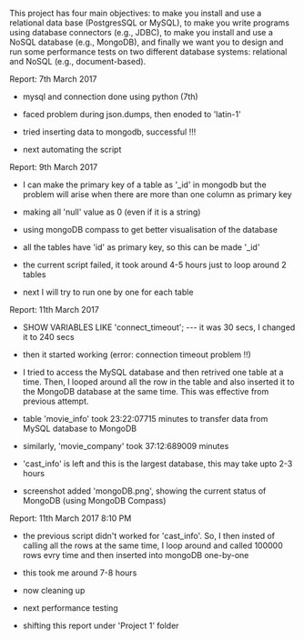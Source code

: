 This project has four main objectives: to make you install and use a relational data base (PostgresSQL or MySQL), to make you write programs using database connectors (e.g., JDBC), to make you install and use a NoSQL database (e.g., MongoDB), and finally we want you to design and run some performance tests on two different database systems: relational and NoSQL (e.g., document-based).

Report: 7th March 2017
- mysql and connection done using python (7th)
- faced problem during json.dumps, then enoded to 'latin-1' 
- tried inserting data to mongodb, successful !!!

- next automating the script

Report: 9th March 2017
- I can make the primary key of a table as '_id' in mongodb but the problem will arise when there are more than one column as primary key
- making all 'null' value as 0 (even if it is a string)

- using mongoDB compass to get better visualisation of the database
- all the tables have 'id' as primary key, so this can be made '_id'

- the current script failed, it took around 4-5 hours just to loop around 2 tables
- next I will try to run one by one for each table

Report: 11th March 2017
- SHOW VARIABLES LIKE 'connect_timeout'; --- it was 30 secs, I changed it to 240 secs
- then it started working (error: connection timeout problem !!)
- I tried to access the MySQL database and then retrived one table at a time. Then, I looped around all the row in the table and also inserted it to the MongoDB database at the same time. This was effective from previous attempt.

- table 'movie_info' took 23:22:07715 minutes to transfer data from MySQL database to MongoDB
- similarly, 'movie_company' took 37:12:689009 minutes

- 'cast_info' is left and this is the largest database, this may take upto 2-3 hours
- screenshot added 'mongoDB.png', showing the current status of MongoDB (using MongoDB Compass)


Report: 11th March 2017 8:10 PM
- the previous script didn't worked for 'cast_info'. So, I then insted of calling all the rows at the same time, I loop around and called 100000 rows evry time and then inserted into mongoDB one-by-one
- this took me around 7-8 hours
- now cleaning up

- next performance testing 
- shifting this report under 'Project 1' folder
